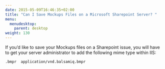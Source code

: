 ```yaml
---
date: 2015-05-09T16:46:35+02:00
title: "Can I Save Mockups Files on a Microsoft Sharepoint Server? "
menu:
  menudesktop:
    parent: desktop
weight: 130
---
```

If you’d like to save your Mockups files on a Sharepoint issue, you will have to get your server administrator to add the following mime type within IIS:

`.bmpr  application/vnd.balsamiq.bmpr`
